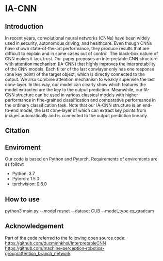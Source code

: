 # IA-CNN

## Introduction
In recent years, convolutional neural networks
(CNNs) have been widely used in security, autonomous driving,
and healthcare. Even though CNNs have shown state-of-the-art
performance, they produce results that are difficult to explain and
in some cases out of control. The black-box nature of CNN makes
it lack trust. Our paper proposes an interpretable CNN structure
with attention mechanism (IA-CNN) that highly improves the
interpretability of the CNN models. Each filter of the last convlayer
only has one response (one key point) of the target object,
which is directly connected to the output. We also combine
attention mechanism to weakly supervise the last conv-layer. In
this way, our model can clearly show which features the model
extracted are the key to the output prediction. Meanwhile, our
IA-CNN structure can be used in various classical models with
higher performance in fine-grained classification and comparative
performance in the ordinary classification task. Note that our
IA-CNN structure is an end-to-end model, the last conv-layer of
which can extract key points from images automatically and is
connected to the output prediction linearly.

## Citation

## Enviroment
Our code is based on Python and Pytorch. Requirements of enviroments are as follow:
* Python: 3.7
* Pytorch: 1.5.0
* torchvision: 0.6.0

## How to use
python3 main.py --model resnet --dataset CUB --model_type ex_gradcam

## Acknowledgement
Part of the code referred to the following open source code:
https://github.com/ducminhkhoi/InterpretableCNN
https://github.com/machine-perception-robotics-group/attention_branch_network

